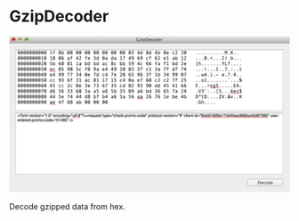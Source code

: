 GzipDecoder
===========

![GzipDecoder](https://raw.githubusercontent.com/fanruten/GzipDecoder/master/screenshot.png)

Decode gzipped data from hex.
